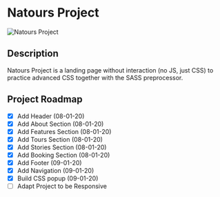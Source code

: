 # Natours Project

![Natours Project](https://i.gyazo.com/123e0af5b232bdadc64b54f5a017f0de.jpg)

## Description

Natours Project is a landing page without interaction (no JS, just CSS) to practice advanced CSS together with the SASS preprocessor.

## Project Roadmap

- [x] Add Header (08-01-20)
- [x] Add About Section (08-01-20)
- [x] Add Features Section (08-01-20)
- [x] Add Tours Section (08-01-20)
- [x] Add Stories Section (08-01-20)
- [x] Add Booking Section (08-01-20)
- [x] Add Footer (09-01-20)
- [x] Add Navigation (09-01-20)
- [x] Build CSS popup (09-01-20)
- [ ] Adapt Project to be Responsive
